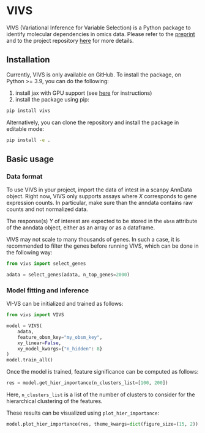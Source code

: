 # VIVS

VIVS (Variational Inference for Variable Selection) is a Python package to identify molecular dependencies in omics data.
Please refer to the [preprint](https://www.biorxiv.org/content/10.1101/2023.11.03.565520v1)
and to the project repository [here](https://github.com/YosefLab/VIVS) for more details.

## Installation

Currently, VIVS is only available on GitHub. To install the package, on Python >= 3.9, you can do the following:
1. install jax with GPU support (see [here](https://jax.readthedocs.io/en/latest/installation.html) for instructions)
2. install the package using pip:

```bash
pip install vivs
```
Alternatively, you can clone the repository and install the package in editable mode:

```bash
pip install -e .
```

## Basic usage

### Data format
To use VIVS in your project, import the data of intest in a scanpy AnnData object.
Right now, VIVS only supports assays where $X$ corresponds to gene expression counts.
In particular, make sure than the anndata contains raw counts and not normalized data.

The response(s) $Y$ of interest are expected to be stored in the `obsm` attribute of the anndata object, either as an array or as a dataframe.

VIVS may not scale to many thousands of genes.
In such a case, it is recommended to filter the genes before running VIVS, which can be done in the following way:

```python
from vivs import select_genes

adata = select_genes(adata, n_top_genes=2000)

```


### Model fitting and inference
VI-VS can be initialized and trained as follows:

```python
from vivs import VIVS

model = VIVS(
    adata,
    feature_obsm_key="my_obsm_key",
    xy_linear=False,
    xy_model_kwargs={"n_hidden": 8}
)
model.train_all()
```

Once the model is trained, feature significance can be computed as follows:

```python
res = model.get_hier_importance(n_clusters_list=[100, 200])
```
Here, `n_clusters_list` is a list of the number of clusters to consider for the hierarchical clustering of the features.

These results can be visualized using `plot_hier_importance`:

```python
model.plot_hier_importance(res, theme_kwargs=dict(figure_size=(15, 2))
```
